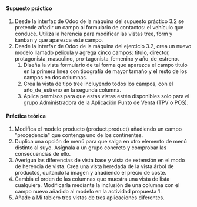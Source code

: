 #### Supuesto práctico
1. Desde la interfaz de Odoo de la máquina del supuesto práctico 3.2 se pretende añadir un campo al formulario de contactos: el vehículo que conduce. Utiliza la herencia para modificar las vistas tree, form y kanban y que aparezca este campo. 
2. Desde la interfaz de Odoo de la máquina del ejercicio 3.2, crea un nuevo modelo llamado pelicula y agrega cinco campos: titulo, director, protagonista_masculino, pro-tagonista_femenino y año_de_estreno. 
	1. Diseña la vista formulario de tal forma que aparezca el campo titulo en la primera línea con tipografía de mayor tamaño y el resto de los campos en dos columnas.
	2. Crea la vista de tipo tree incluyendo todos los campos, con el año_de_estreno en la segunda columna. 
	3. Aplica permisos para que estas vistas estén disponibles solo para el grupo Administradora de la Aplicación Punto de Venta (TPV o POS).
#### Práctica teórica
1. Modifica el modelo producto (product.product) añadiendo un campo "procedencia" que contenga uno de los continentes. 
2. Duplica una opción de menú para que salga en otro elemento de menú distinto al suyo. Asígnala a un grupo concreto y comprobar las consecuencias de ello. 
3. Averigua las diferencias de vista base y vista de extensión en el modo de herencia de vista. Crea una vista heredada de la vista árbol de productos, quitando la imagen y añadiendo el precio de coste. 
4. Cambia el orden de las columnas que muestra una vista de lista cualquiera. Modificarla mediante la inclusión de una columna con el campo nuevo añadido al modelo en la actividad propuesta 1. 
5. Añade a Mi tablero tres vistas de tres aplicaciones diferentes.